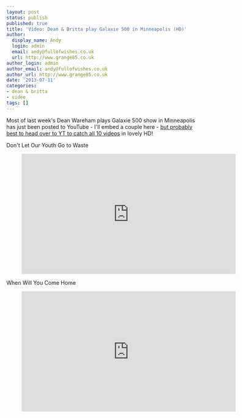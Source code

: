 ```yaml
---
layout: post
status: publish
published: true
title: 'Video: Dean & Britta play Galaxie 500 in Minneapolis (HD)'
author:
  display_name: Andy
  login: admin
  email: andy@fullofwishes.co.uk
  url: http://www.grange85.co.uk
author_login: admin
author_email: andy@fullofwishes.co.uk
author_url: http://www.grange85.co.uk
date: '2013-07-11'
categories:
- dean & britta
- video
tags: []
---
```

<p>Most of last week's Dean Wareham plays Galaxie 500 show in Minneapolis has just been posted to YouTube - I'll embed a couple here - <a href="http://www.youtube.com/user/heyitsrickjamesbch?feature=watch">but probably best to head over to YT to catch all 10 videos</a> in lovely HD!</p>
<p>Don't Let Our Youth Go to Waste<br />
</p>
<figure class="caption aligncenter"><iframe width="560" height="315" src="https://www.youtube-nocookie.com/embed/paT3oyZdg2o" frameborder="0" allowfullscreen></iframe><figcaption class="caption-text"></figcaption></figure>
<p>When Will You Come Home<br />
</p>
<figure class="caption aligncenter"><iframe width="560" height="315" src="https://www.youtube-nocookie.com/embed/o0Nx5suT9lI" frameborder="0" allowfullscreen></iframe><figcaption class="caption-text"></figcaption></figure>
